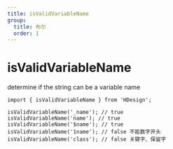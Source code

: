```yaml
---
title: isValidVariableName
group:
  title: 布尔
  order: 1
---
```


# isValidVariableName

determine if the string can be a variable name

```tsx | pure
import { isValidVariableName } from 'HDesign';

isValidVariableName('_name'); // true
isValidVariableName('name'); // true
isValidVariableName('$name'); // true
isValidVariableName('1name'); // false 不能数字开头
isValidVariableName('class'); // false 关键字、保留字
```
